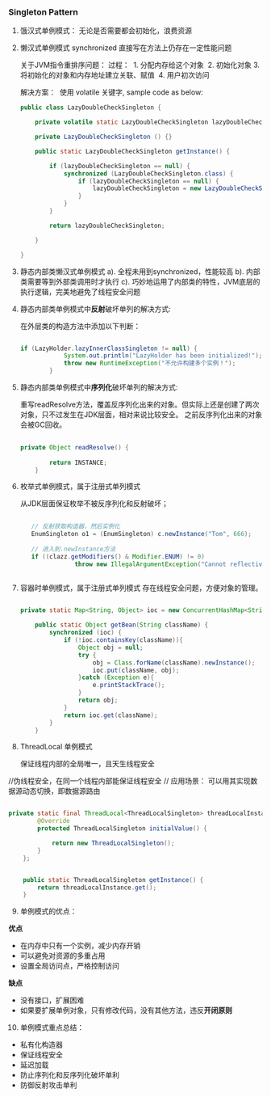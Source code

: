 
### Singleton Pattern

1. 饿汉式单例模式：
    无论是否需要都会初始化，浪费资源



2. 懒汉式单例模式
    synchronized 直接写在方法上仍存在一定性能问题

    关于JVM指令重排序问题：
      过程：
    ​    1.	分配内存给这个对象
    ​    2.	初始化对象
    ​    3.	将初始化的对象和内存地址建立关联、赋值
    ​    4.	用户初次访问
    
      解决方案：
    ​    使用 volatile 关键字, sample code as below:
    ```java
    public class LazyDoubleCheckSingleton {
    
        private volatile static LazyDoubleCheckSingleton lazyDoubleCheckSingleton = null;
    
        private LazyDoubleCheckSingleton () {}
    
        public static LazyDoubleCheckSingleton getInstance() {
    
            if (lazyDoubleCheckSingleton == null) {
                synchronized (LazyDoubleCheckSingleton.class) {
                    if (lazyDoubleCheckSingleton == null) {
                        lazyDoubleCheckSingleton = new LazyDoubleCheckSingleton();
                    }
                }
            }
    
            return lazyDoubleCheckSingleton;
    
        }
    
    }
    ```

3. 静态内部类懒汉式单例模式
    a). 全程未用到synchronized，性能较高
    b). 内部类需要等到外部类调用时才执行
    c). 巧妙地运用了内部类的特性，JVM底层的执行逻辑，完美地避免了线程安全问题


4. 静态内部类单例模式中**反射**破坏单列的解决方式:

    在外层类的构造方法中添加以下判断：

    ```java
    
    if (LazyHolder.lazyInnerClassSingleton != null) {
                System.out.println("LazyHolder has been initialized!");
                throw new RuntimeException("不允许构建多个实例！");
            }
    
    ```
    
5. 静态内部类单例模式中**序列化**破坏单列的解决方式:

    重写readResolve方法，覆盖反序列化出来的对象。但实际上还是创建了两次对象，只不过发生在JDK层面，相对来说比较安全。
    之前反序列化出来的对象会被GC回收。
    
    ```java
       
    private Object readResolve() { 
            
            return INSTANCE;
        }

    ```

6. 枚举式单例模式，属于注册式单列模式

    从JDK层面保证枚举不被反序列化和反射破坏；
    
    ```java
       
       // 反射获取构造器，然后实例化
       EnumSingleton o1 = (EnumSingleton) c.newInstance("Tom", 666);
       
       // 进入到.newInstance方法
       if ((clazz.getModifiers() & Modifier.ENUM) != 0)
                   throw new IllegalArgumentException("Cannot reflectively create enum objects");
       
 
    ```
    
7. 容器时单例模式，属于注册式单列模式
    存在线程安全问题，方便对象的管理。
    
    ```java
    
    private static Map<String, Object> ioc = new ConcurrentHashMap<String, Object>();
    
        public static Object getBean(String className) {
            synchronized (ioc) {
                if (!ioc.containsKey(className)){
                    Object obj = null;
                    try {
                        obj = Class.forName(className).newInstance();
                        ioc.put(className, obj);
                    }catch (Exception e){
                        e.printStackTrace();
                    }
                    return obj;
                }
                return ioc.get(className);
            }
        }
    
    ```


8. ThreadLocal 单例模式

   保证线程内部的全局唯一，且天生线程安全

//伪线程安全，在同一个线程内部能保证线程安全
// 应用场景： 可以用其实现数据源动态切换，即数据源路由

```java

private static final ThreadLocal<ThreadLocalSingleton> threadLocalInstance = new ThreadLocal<ThreadLocalSingleton>() {
        @Override
        protected ThreadLocalSingleton initialValue() {

            return new ThreadLocalSingleton();
        }
    };


    public static ThreadLocalSingleton getInstance() {
        return threadLocalInstance.get();
    }

```

9. 单例模式的优点：

    
 **优点**
  * 在内存中只有一个实例，减少内存开销
  * 可以避免对资源的多重占用
  * 设置全局访问点，严格控制访问

  **缺点**
  * 没有接口，扩展困难
  * 如果要扩展单例对象，只有修改代码，没有其他方法，违反**开闭原则**
  

10. 单例模式重点总结：

   * 私有化构造器
   * 保证线程安全
   * 延迟加载
   * 防止序列化和反序列化破坏单利
   * 防御反射攻击单利